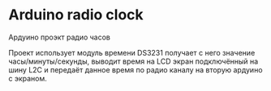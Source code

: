 # Arduino radio clock
Ардуино проэкт радио часов

Проект использует модуль времени DS3231 получает с него значение часы/минуты/секунды, выводит время на LCD экран  подключённый на шину L2C
и передаёт данное время по радио каналу на вторую ардуино с экраном.

